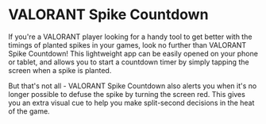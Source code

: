 # VALORANT Spike Countdown

If you're a VALORANT player looking for a handy tool to get better with the timings of planted spikes in your games, look no further than VALORANT Spike Countdown! This lightweight app can be easily opened on your phone or tablet, and allows you to start a countdown timer by simply tapping the screen when a spike is planted.

But that's not all - VALORANT Spike Countdown also alerts you when it's no longer possible to defuse the spike by turning the screen red. This gives you an extra visual cue to help you make split-second decisions in the heat of the game.
